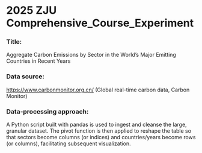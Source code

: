 # 2025 ZJU Comprehensive_Course_Experiment
### Title:

  Aggregate Carbon Emissions by Sector in the World’s Major Emitting Countries in Recent Years

### Data source:

https://www.carbonmonitor.org.cn/ (Global real-time carbon data, Carbon Monitor)

### Data-processing approach:

  A Python script built with pandas is used to ingest and cleanse the large, granular dataset. The pivot function is then applied to reshape the table so that sectors become columns (or indices) and countries/years become rows (or columns), facilitating subsequent visualization.
